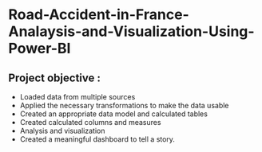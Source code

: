 # Road-Accident-in-France-Analaysis-and-Visualization-Using-Power-BI
## Project objective :
- Loaded data from multiple sources
- Applied the necessary transformations to make the data usable
- Created an appropriate data model and calculated tables
- Created calculated columns and measures
- Analysis and visualization 
- Created a meaningful dashboard to tell a story.
